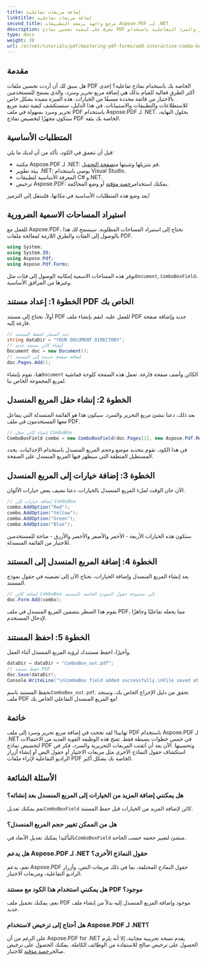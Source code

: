 ```yaml
---
title: إضافة مربعات تفاعلية
linktitle: إضافة مربعات تفاعلية
second_title: مرجع واجهة برمجة التطبيقات Aspose.PDF لـ .NET
description: تعرف على كيفية تحسين نماذج PDF الخاصة بك عن طريق إضافة مربعات التحرير والسرد التفاعلية باستخدام Aspose.PDF for .NET. يغطي هذا الدليل التفصيلي كل شيء بدءًا من إعداد مستندك وحتى حفظ ملف PDF باستخدام خيارات القائمة المنسدلة سهلة الاستخدام.
type: docs
weight: 30
url: /ar/net/tutorials/pdf/mastering-pdf-forms/add-interactive-combo-boxes/
---
```

## مقدمة

هل سبق لك أن أردت تحسين ملفات PDF الخاصة بك باستخدام نماذج تفاعلية؟ إحدى أكثر الطرق فعالية للقيام بذلك هي إضافة مربع تحرير وسرد، والذي يسمح للمستخدمين بالاختيار من قائمة محددة مسبقًا من الخيارات. هذه الميزة مفيدة بشكل خاص للاستطلاعات والتطبيقات والاستبيانات. في هذا الدليل، سنستكشف كيفية تنفيذ مربع تحرير وسرد بسهولة في ملف PDF باستخدام Aspose.PDF لـ .NET. بحلول النهاية، ستكون مجهزًا لتخصيص نماذج PDF الخاصة بك بثقة.

## المتطلبات الأساسية

قبل أن نتعمق في الكود، تأكد من أن لديك ما يلي:

-  مكتبة Aspose.PDF لـ .NET: قم بتنزيلها وتثبيتها من[صفحة التحميل](https://releases.aspose.com/pdf/net/).
- بيئة تطوير .NET: يوصى باستخدام Visual Studio.
- المعرفة الأساسية لتطبيقات C# و.NET.
-  ترخيص Aspose.PDF: يمكنك استخدام[رخصة مؤقتة](https://purchase.aspose.com/temporary-license/) أو وضع المحاكمة.

بعد وضع هذه المتطلبات الأساسية في مكانها، فلننتقل إلى الترميز!

## استيراد المساحات الاسمية الضرورية

للعمل مع Aspose.PDF، تحتاج إلى استيراد المساحات المطلوبة. سيسمح لك هذا بالوصول إلى الفئات والطرق اللازمة لمعالجة ملفات PDF.

```csharp
using System;
using System.IO;
using Aspose.Pdf;
using Aspose.Pdf.Forms;
```

 توفر هذه المساحات الاسمية إمكانية الوصول إلى فئات مثل`Document`, `ComboBoxField`، وغيرها من المرافق الأساسية.

## الخطوة 1: إعداد مستند PDF الخاص بك

أولاً، تحتاج إلى مستند PDF للعمل عليه. لنقم بإنشاء ملف PDF جديد وإضافة صفحة فارغة إليه.

```csharp
// حدد المسار لحفظ المستند
string dataDir = "YOUR DOCUMENT DIRECTORY";
// إنشاء كائن مستند جديد
Document doc = new Document();
// إضافة صفحة جديدة إلى المستند
doc.Pages.Add();
```

 هنا، نقوم بإنشاء`Document` الكائن وأضف صفحة فارغة. تعمل هذه الصفحة كلوحة قماشية لمربع المجموعة الخاص بنا.

## الخطوة 2: إنشاء حقل المربع المنسدل

بعد ذلك، دعنا ننشئ مربع التحرير والسرد. سيكون هذا هو القائمة المنسدلة التي يتفاعل معها المستخدمون في ملف PDF.

```csharp
// إنشاء كائن حقل ComboBox
ComboBoxField combo = new ComboBoxField(doc.Pages[1], new Aspose.Pdf.Rectangle(100, 600, 150, 616));
```

في هذا الكود، نقوم بتحديد موضع وحجم المربع المنسدل باستخدام الإحداثيات. يحدد المستطيل المنطقة التي سيظهر فيها المربع المنسدل على الصفحة.

## الخطوة 3: إضافة خيارات إلى المربع المنسدل

الآن حان الوقت لملء المربع المنسدل بالخيارات. دعنا نضيف بعض خيارات الألوان.

```csharp
// إضافة خيارات إلى ComboBox
combo.AddOption("Red");
combo.AddOption("Yellow");
combo.AddOption("Green");
combo.AddOption("Blue");
```

ستكون هذه الخيارات الأربعة - الأحمر والأصفر والأخضر والأزرق - متاحة للمستخدمين للاختيار من القائمة المنسدلة.

## الخطوة 4: إضافة المربع المنسدل إلى المستند

بعد إنشاء المربع المنسدل وإضافة الخيارات، نحتاج الآن إلى تضمينه في حقول نموذج المستند.

```csharp
// إضافة كائن ComboBox إلى مجموعة حقول النموذج الخاصة بالمستند
doc.Form.Add(combo);
```

يقوم هذا السطر بتضمين المربع المنسدل في ملف PDF، مما يجعله تفاعليًا وجاهزًا لإدخال المستخدم.

## الخطوة 5: احفظ المستند

وأخيرًا، احفظ مستندك لرؤية المربع المنسدل أثناء العمل.

```csharp
dataDir = dataDir + "ComboBox_out.pdf";
// حفظ مستند PDF
doc.Save(dataDir);
Console.WriteLine("\nComboBox field added successfully.\nFile saved at " + dataDir);
```

 نحفظ المستند باسم`ComboBox_out.pdf`. تحقق من دليل الإخراج الخاص بك، وستجد ملف PDF مع المربع المنسدل التفاعلي الخاص بك!

## خاتمة

تهانينا! لقد نجحت في إضافة مربع تحرير وسرد إلى ملف PDF باستخدام Aspose.PDF لـ .NET في خمس خطوات بسيطة فقط. تفتح هذه الوظيفة القوية العديد من الاحتمالات لتخصيص نماذج PDF وتحسينها. الآن بعد أن أتقنت المربعات التحريرية والسرد، فكر في استكشاف حقول النماذج الأخرى مثل مربعات الاختيار أو حقول النص أو إنشاء أزرار الراديو التفاعلية لإثراء ملفات PDF الخاصة بك بشكل أكبر.

## الأسئلة الشائعة

### هل يمكنني إضافة المزيد من الخيارات إلى المربع المنسدل بعد إنشائه؟
 نعم يمكنك تعديل`ComboBoxField` كائن لإضافة المزيد من الخيارات قبل حفظ المستند.

### هل من الممكن تغيير حجم المربع المنسدل؟
 بالتأكيد! يمكنك تعديل الأبعاد في`ComboBoxField` منشئ لتغيير حجمه حسب الحاجة.

### هل يدعم Aspose.PDF لـ .NET حقول النماذج الأخرى؟
نعم، يدعم Aspose.PDF حقول النماذج المختلفة، بما في ذلك مربعات النص، وأزرار الراديو التفاعلية، ومربعات الاختيار.

### هل يمكنني استخدام هذا الكود مع مستند PDF موجود؟
نعم، يمكنك تحميل ملف PDF موجود وإضافة المربع المنسدل إليه بدلاً من إنشاء ملف جديد.

### هل أحتاج إلى ترخيص لاستخدام Aspose.PDF لـ .NET؟
على الرغم من أن Aspose.PDF for .NET يقدم نسخة تجريبية مجانية، إلا أنه يلزم الحصول على ترخيص صالح للاستفادة من الوظائف الكاملة. يمكنك الحصول على ترخيص صالح[رخصة مؤقتة](https://purchase.aspose.com/temporary-license/) للاختبار.